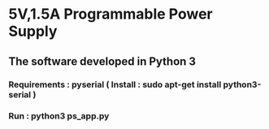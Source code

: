 # 5V,1.5A Programmable Power Supply 

## The software developed in Python 3
### Requirements : pyserial ( Install : sudo apt-get install python3-serial )
### Run : python3 ps_app.py

